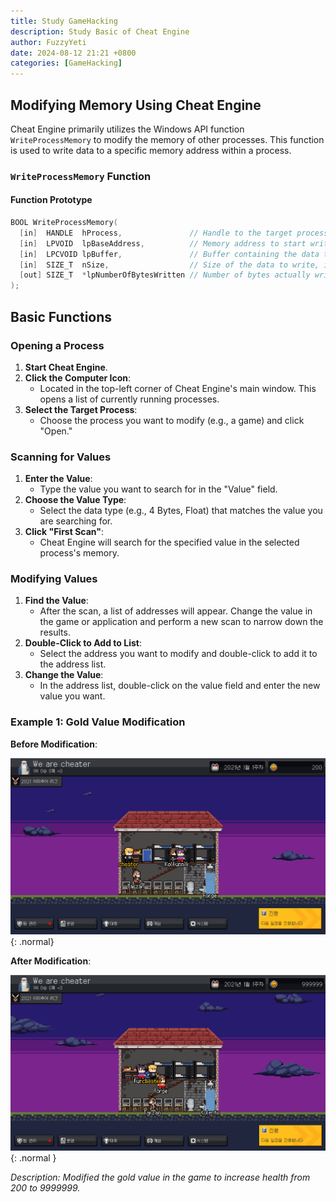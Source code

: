 ```yaml
---
title: Study GameHacking
description: Study Basic of Cheat Engine
author: FuzzyYeti
date: 2024-08-12 21:21 +0800
categories: [GameHacking]
---
```


## Modifying Memory Using Cheat Engine

Cheat Engine primarily utilizes the Windows API function `WriteProcessMemory` to modify the memory of other processes. This function is used to write data to a specific memory address within a process.

### `WriteProcessMemory` Function

#### Function Prototype

```c
BOOL WriteProcessMemory(
  [in]  HANDLE  hProcess,               // Handle to the target process
  [in]  LPVOID  lpBaseAddress,          // Memory address to start writing
  [in]  LPCVOID lpBuffer,               // Buffer containing the data to write
  [in]  SIZE_T  nSize,                  // Size of the data to write, in bytes
  [out] SIZE_T  *lpNumberOfBytesWritten // Number of bytes actually written
);
```


## Basic Functions

### Opening a Process

1. **Start Cheat Engine**.
2. **Click the Computer Icon**:
   - Located in the top-left corner of Cheat Engine's main window. This opens a list of currently running processes.
3. **Select the Target Process**:
   - Choose the process you want to modify (e.g., a game) and click "Open."


### Scanning for Values

1. **Enter the Value**:
   - Type the value you want to search for in the "Value" field.
2. **Choose the Value Type**:
   - Select the data type (e.g., 4 Bytes, Float) that matches the value you are searching for.
3. **Click "First Scan"**:
   - Cheat Engine will search for the specified value in the selected process's memory.   


### Modifying Values

1. **Find the Value**:
   - After the scan, a list of addresses will appear. Change the value in the game or application and perform a new scan to narrow down the results.
2. **Double-Click to Add to List**:
   - Select the address you want to modify and double-click to add it to the address list.
3. **Change the Value**:
   - In the address list, double-click on the value field and enter the new value you want.

### Example 1: Gold Value Modification

**Before Modification**:

![Before Modification](/assets/GameHacking-Study/CheatEngine-01-before.png){: .normal}

**After Modification**:

![Desktop View](/assets/GameHacking-Study/CheatEngine-01-result.png){: .normal }

*Description: Modified the gold value in the game to increase health from 200 to 9999999.*

